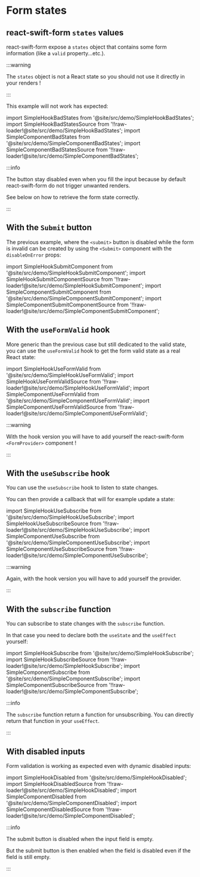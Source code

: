 # Form states

## react-swift-form `states` values

react-swift-form expose a `states` object that contains some form information (like a `valid` property...etc.).

:::warning

The `states` object is not a React state so you should not use it directly in your renders !

:::

This example will not work has expected:

import SimpleHookBadStates from '@site/src/demo/SimpleHookBadStates';
import SimpleHookBadStatesSource from '!!raw-loader!@site/src/demo/SimpleHookBadStates';
import SimpleComponentBadStates from '@site/src/demo/SimpleComponentBadStates';
import SimpleComponentBadStatesSource from '!!raw-loader!@site/src/demo/SimpleComponentBadStates';

<DemoTabs Component={SimpleComponentBadStates} Hook={SimpleHookBadStates} componentCode={SimpleComponentBadStatesSource} componentMetastring="{13,17}" hookCode={SimpleHookBadStatesSource} hookMetastring="{11,20}" />

:::info

The button stay disabled even when you fill the input because by default react-swift-form do not trigger unwanted renders.

See below on how to retrieve the form state correctly.

:::

## With the `Submit` button

The previous example, where the `<submit>` button is disabled while the form is invalid can be created by using the `<Submit>` component with the `disableOnError` props:

import SimpleHookSubmitComponent from '@site/src/demo/SimpleHookSubmitComponent';
import SimpleHookSubmitComponentSource from '!!raw-loader!@site/src/demo/SimpleHookSubmitComponent';
import SimpleComponentSubmitComponent from '@site/src/demo/SimpleComponentSubmitComponent';
import SimpleComponentSubmitComponentSource from '!!raw-loader!@site/src/demo/SimpleComponentSubmitComponent';

<DemoTabs Component={SimpleComponentSubmitComponent} Hook={SimpleHookSubmitComponent} componentCode={SimpleComponentSubmitComponentSource} componentMetastring="{22}" hookCode={SimpleHookSubmitComponentSource} hookMetastring="{27}" withModes withRevalidateModes />

## With the `useFormValid` hook

More generic than the previous case but still dedicated to the valid state, you can use the `useFormValid` hook to get the form valid state as a real React state:

import SimpleHookUseFormValid from '@site/src/demo/SimpleHookUseFormValid';
import SimpleHookUseFormValidSource from '!!raw-loader!@site/src/demo/SimpleHookUseFormValid';
import SimpleComponentUseFormValid from '@site/src/demo/SimpleComponentUseFormValid';
import SimpleComponentUseFormValidSource from '!!raw-loader!@site/src/demo/SimpleComponentUseFormValid';

<DemoTabs Component={SimpleComponentUseFormValid} Hook={SimpleHookUseFormValid} componentCode={SimpleComponentUseFormValidSource} componentMetastring="{6,21,29}" hookCode={SimpleHookUseFormValidSource} hookMetastring="{7,28,34}" withModes withRevalidateModes />

:::warning

With the hook version you will have to add yourself the react-swift-form `<FormProvider>` component !

:::

## With the `useSubscribe` hook

You can use the `useSubscribe` hook to listen to state changes.

You can then provide a callback that will for example update a state:

import SimpleHookUseSubscribe from '@site/src/demo/SimpleHookUseSubscribe';
import SimpleHookUseSubscribeSource from '!!raw-loader!@site/src/demo/SimpleHookUseSubscribe';
import SimpleComponentUseSubscribe from '@site/src/demo/SimpleComponentUseSubscribe';
import SimpleComponentUseSubscribeSource from '!!raw-loader!@site/src/demo/SimpleComponentUseSubscribe';

<DemoTabs Component={SimpleComponentUseSubscribe} Hook={SimpleHookUseSubscribe} componentCode={SimpleComponentUseSubscribeSource} componentMetastring="{11,12,15}" hookCode={SimpleHookUseSubscribeSource} hookMetastring="{11,12,15}" withModes withRevalidateModes />

:::warning

Again, with the hook version you will have to add yourself the provider.

:::

## With the `subscribe` function

You can subscribe to state changes with the `subscribe` function.

In that case you need to declare both the `useState` and the `useEffect` yourself:

import SimpleHookSubscribe from '@site/src/demo/SimpleHookSubscribe';
import SimpleHookSubscribeSource from '!!raw-loader!@site/src/demo/SimpleHookSubscribe';
import SimpleComponentSubscribe from '@site/src/demo/SimpleComponentSubscribe';
import SimpleComponentSubscribeSource from '!!raw-loader!@site/src/demo/SimpleComponentSubscribe';

<DemoTabs Component={SimpleComponentSubscribe} Hook={SimpleHookSubscribe} componentCode={SimpleComponentSubscribeSource} componentMetastring="{11,13-16,19}" hookCode={SimpleHookSubscribeSource} hookMetastring="{11,16-19,25}" withModes withRevalidateModes />

:::info

The `subscribe` function return a function for unsubscribing. You can directly return that function in your `useEffect`.

:::

## With disabled inputs

Form validation is working as expected even with dynamic disabled inputs:

import SimpleHookDisabled from '@site/src/demo/SimpleHookDisabled';
import SimpleHookDisabledSource from '!!raw-loader!@site/src/demo/SimpleHookDisabled';
import SimpleComponentDisabled from '@site/src/demo/SimpleComponentDisabled';
import SimpleComponentDisabledSource from '!!raw-loader!@site/src/demo/SimpleComponentDisabled';

<DemoTabs Component={SimpleComponentDisabled} Hook={SimpleHookDisabled} componentCode={SimpleComponentDisabledSource} componentMetastring="{15,18,31}" hookCode={SimpleHookDisabledSource} hookMetastring="{16,19,37}" withModes withRevalidateModes />

:::info

The submit button is disabled when the input field is empty.

But the submit button is then enabled when the field is disabled even if the field is still empty.

:::
